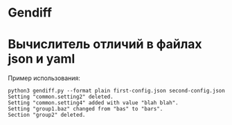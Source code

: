# Gendiff
# Вычислитель отличий в файлах json и yaml


Пример использования:

`python3 gendiff.py --format plain first-config.json second-config.json`  
`Setting "common.setting2" deleted.`  
`Setting "common.setting4" added with value "blah blah".`  
`Setting "group1.baz" changed from "bas" to "bars".`  
`Section "group2" deleted.`  

